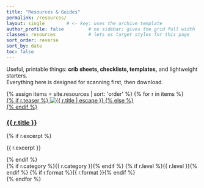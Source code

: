 ```yaml
---
title: "Resources & Guides"
permalink: /resources/
layout: single        # <- key: uses the archive template
author_profile: false         # no sidebar; gives the grid full width
classes: resources            # lets us target styles for this page
sort_order: reverse
sort_by: date
toc: false
---
```

Useful, printable things: **crib sheets, checklists, templates,** and lightweight starters.  
Everything here is designed for scanning first, then download.

<div class="resource-grid">
{% assign items = site.resources | sort: 'order' %}
{% for r in items %}
  <article class="resource-card">
    <a class="resource-card__media" href="{{ r.url | relative_url }}">
      {% if r.teaser %}
        <img src="{{ r.teaser | relative_url }}" alt="{{ r.title | escape }}">
      {% else %}
        <div class="resource-card__placeholder" aria-hidden="true">
          <i class="fas {{ r.icon | default: 'fa-file-alt' }}"></i>
        </div>
      {% endif %}
    </a>
    <div class="resource-card__body">
      <h3 class="resource-card__title">
        <a href="{{ r.url | relative_url }}">{{ r.title }}</a>
      </h3>
      {% if r.excerpt %}<p class="resource-card__desc">{{ r.excerpt }}</p>{% endif %}
      <div class="resource-card__meta">
        {% if r.category %}<span class="resource-pill">{{ r.category }}</span>{% endif %}
        {% if r.level %}<span class="resource-pill">{{ r.level }}</span>{% endif %}
        {% if r.format %}<span class="resource-pill">{{ r.format }}</span>{% endif %}
      </div>
    </div>
  </article>
{% endfor %}
</div>
